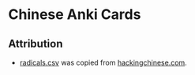 # Chinese Anki Cards

## Attribution

- [radicals.csv](./radicals.csv) was copied from [hackingchinese.com](https://www.hackingchinese.com/kickstart-your-character-learning-with-the-100-most-common-radicals/).